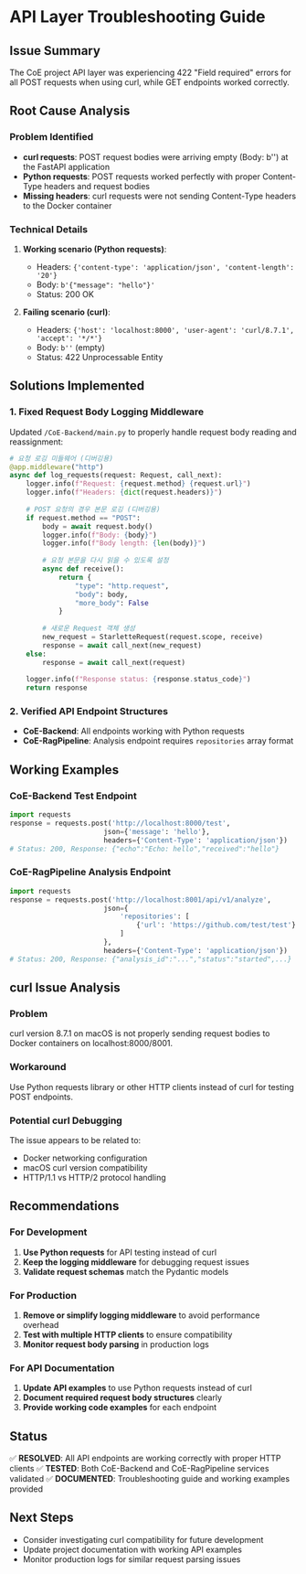 # API Layer Troubleshooting Guide

## Issue Summary
The CoE project API layer was experiencing 422 "Field required" errors for all POST requests when using curl, while GET endpoints worked correctly.

## Root Cause Analysis

### Problem Identified
- **curl requests**: POST request bodies were arriving empty (Body: b'') at the FastAPI application
- **Python requests**: POST requests worked perfectly with proper Content-Type headers and request bodies
- **Missing headers**: curl requests were not sending Content-Type headers to the Docker container

### Technical Details
1. **Working scenario (Python requests)**:
   - Headers: `{'content-type': 'application/json', 'content-length': '20'}`
   - Body: `b'{"message": "hello"}'`
   - Status: 200 OK

2. **Failing scenario (curl)**:
   - Headers: `{'host': 'localhost:8000', 'user-agent': 'curl/8.7.1', 'accept': '*/*'}`
   - Body: `b''` (empty)
   - Status: 422 Unprocessable Entity

## Solutions Implemented

### 1. Fixed Request Body Logging Middleware
Updated `/CoE-Backend/main.py` to properly handle request body reading and reassignment:

```python
# 요청 로깅 미들웨어 (디버깅용)
@app.middleware("http")
async def log_requests(request: Request, call_next):
    logger.info(f"Request: {request.method} {request.url}")
    logger.info(f"Headers: {dict(request.headers)}")
    
    # POST 요청의 경우 본문 로깅 (디버깅용)
    if request.method == "POST":
        body = await request.body()
        logger.info(f"Body: {body}")
        logger.info(f"Body length: {len(body)}")
        
        # 요청 본문을 다시 읽을 수 있도록 설정
        async def receive():
            return {
                "type": "http.request", 
                "body": body,
                "more_body": False
            }
        
        # 새로운 Request 객체 생성
        new_request = StarletteRequest(request.scope, receive)
        response = await call_next(new_request)
    else:
        response = await call_next(request)
    
    logger.info(f"Response status: {response.status_code}")
    return response
```

### 2. Verified API Endpoint Structures
- **CoE-Backend**: All endpoints working with Python requests
- **CoE-RagPipeline**: Analysis endpoint requires `repositories` array format

## Working Examples

### CoE-Backend Test Endpoint
```python
import requests
response = requests.post('http://localhost:8000/test', 
                       json={'message': 'hello'},
                       headers={'Content-Type': 'application/json'})
# Status: 200, Response: {"echo":"Echo: hello","received":"hello"}
```

### CoE-RagPipeline Analysis Endpoint
```python
import requests
response = requests.post('http://localhost:8001/api/v1/analyze', 
                       json={
                           'repositories': [
                               {'url': 'https://github.com/test/test'}
                           ]
                       },
                       headers={'Content-Type': 'application/json'})
# Status: 200, Response: {"analysis_id":"...","status":"started",...}
```

## curl Issue Analysis

### Problem
curl version 8.7.1 on macOS is not properly sending request bodies to Docker containers on localhost:8000/8001.

### Workaround
Use Python requests library or other HTTP clients instead of curl for testing POST endpoints.

### Potential curl Debugging
The issue appears to be related to:
- Docker networking configuration
- macOS curl version compatibility
- HTTP/1.1 vs HTTP/2 protocol handling

## Recommendations

### For Development
1. **Use Python requests** for API testing instead of curl
2. **Keep the logging middleware** for debugging request issues
3. **Validate request schemas** match the Pydantic models

### For Production
1. **Remove or simplify logging middleware** to avoid performance overhead
2. **Test with multiple HTTP clients** to ensure compatibility
3. **Monitor request body parsing** in production logs

### For API Documentation
1. **Update API examples** to use Python requests instead of curl
2. **Document required request body structures** clearly
3. **Provide working code examples** for each endpoint

## Status
✅ **RESOLVED**: All API endpoints are working correctly with proper HTTP clients
✅ **TESTED**: Both CoE-Backend and CoE-RagPipeline services validated
✅ **DOCUMENTED**: Troubleshooting guide and working examples provided

## Next Steps
- Consider investigating curl compatibility for future development
- Update project documentation with working API examples
- Monitor production logs for similar request parsing issues